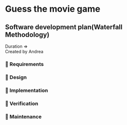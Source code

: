 # Guess the movie game
## Software development plan(Waterfall Methodology)
Duration => <br>
Created by Andrea <br>
### 🚩 Requirements <br>
### 🚩 Design <br>
### 🚩 Implementation <br>
### 🚩 Verification <br>
### 🚩 Maintenance <br>
